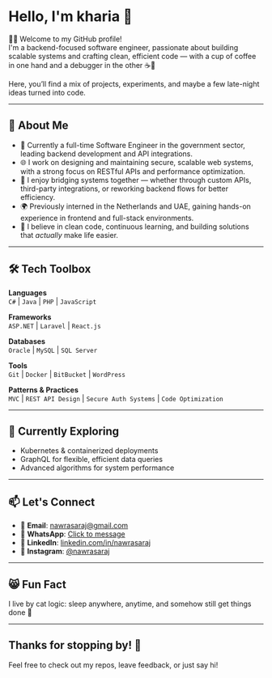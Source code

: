 # Hello, I'm kharia 👋

👨‍💻 Welcome to my GitHub profile!  
I'm a backend-focused software engineer, passionate about building scalable systems and crafting clean, efficient code — with a cup of coffee in one hand and a debugger in the other ☕🔧

Here, you’ll find a mix of projects, experiments, and maybe a few late-night ideas turned into code.

---

## 🚀 About Me

- 💼 Currently a full-time Software Engineer in the government sector, leading backend development and API integrations.
- 🌐 I work on designing and maintaining secure, scalable web systems, with a strong focus on RESTful APIs and performance optimization.
- 🧩 I enjoy bridging systems together — whether through custom APIs, third-party integrations, or reworking backend flows for better efficiency.
- 🌍 Previously interned in the Netherlands and UAE, gaining hands-on experience in frontend and full-stack environments.
- 🧠 I believe in clean code, continuous learning, and building solutions that *actually* make life easier.

---

## 🛠️ Tech Toolbox

**Languages**  
`C#` | `Java` | `PHP` | `JavaScript`

**Frameworks**  
`ASP.NET` | `Laravel` | `React.js`

**Databases**  
`Oracle` | `MySQL` | `SQL Server`

**Tools**  
`Git` | `Docker` | `BitBucket` | `WordPress`

**Patterns & Practices**  
`MVC` | `REST API Design` | `Secure Auth Systems` | `Code Optimization`

---

## 🌱 Currently Exploring

- Kubernetes & containerized deployments  
- GraphQL for flexible, efficient data queries  
- Advanced algorithms for system performance  

---

## 📫 Let's Connect

- 📧 **Email**: nawrasaraj@gmail.com  
- 💬 **WhatsApp**: [Click to message](https://wa.me/972593550605)  
- 💼 **LinkedIn**: [linkedin.com/in/nawrasaraj](https://www.linkedin.com/in/nawrasaraj)  
- 📸 **Instagram**: [@nawrasaraj](https://www.instagram.com/nawrasaraj0)

---

## 😸 Fun Fact

I live by cat logic: sleep anywhere, anytime, and somehow still get things done 🐾

---

## Thanks for stopping by! 🙌  
Feel free to check out my repos, leave feedback, or just say hi!

<!--
## 🔭 Projects
Here are some of the projects I'm currently working on or have completed:
1. **Project Name**: Brief description.
   - Technologies used: List of technologies.
   - Link to GitHub repository or deployed project.

2. **Project Name**: Brief description.
   - Technologies used: List of technologies.
   - Link to GitHub repository or deployed project.
   - 

## Contributions
I love contributing to open source! Here are some projects I've contributed to:
- [Project Name](https://www.youtube.com/watch?v=DRUbS90BlB4)
- [Another Project](https://www.youtube.com/watch?v=9A8sQZDRn5o)

**Blog**: 

## Stats
!Your GitHub Stats 

## 💬 Fun Fact

Did you know that I have an online store for selling crafts made by me? Check it out if you wish! -->
